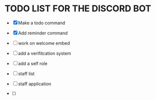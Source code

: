 # TODO LIST FOR THE DISCORD BOT


- [x] Make a todo command

- [x] Add reminder command

- [ ] work on welcome embed

- [ ] add a verifitcation system

- [ ] add a self role

- [ ] staff list

- [ ] staff application

- [ ] 